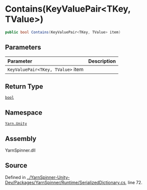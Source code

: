 # Contains\(KeyValuePair&lt;TKey, TValue&gt;\)

```csharp
public bool Contains(KeyValuePair<TKey, TValue> item)
```

## Parameters

| Parameter | Description |
| :--- | :--- |
| `KeyValuePair<TKey, TValue>` item |  |

## Return Type

[`bool`](https://docs.microsoft.com/dotnet/api/System.Boolean)

## Namespace

[`Yarn.Unity`](../)

## Assembly

YarnSpinner.dll

## Source

Defined in [../YarnSpinner-Unity-Dev/Packages/YarnSpinner/Runtime/SerializedDictionary.cs](https://github.com/YarnSpinnerTool/YarnSpinner-Unity//blob/develop/Runtime/SerializedDictionary.cs#L72), line 72.

